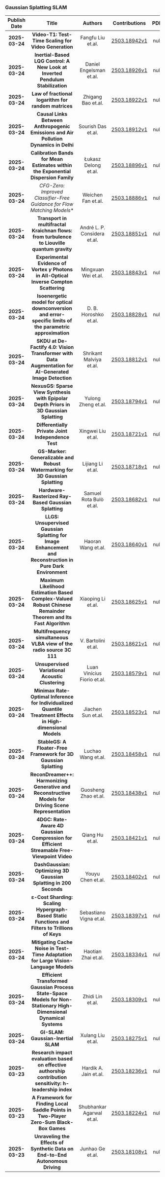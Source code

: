
### Gaussian Splatting SLAM
|Publish Date|Title|Authors|Contributions|PDF|Code|
| :---: | :---: | :---: | :---: | :---: | :---: |
|**2025-03-24**|**Video-T1: Test-Time Scaling for Video Generation**|Fangfu Liu et.al.|[2503.18942v1](http://arxiv.org/abs/2503.18942v1)|null|
|**2025-03-24**|**Inertial-Based LQG Control: A New Look at Inverted Pendulum Stabilization**|Daniel Engelsman et.al.|[2503.18926v1](http://arxiv.org/abs/2503.18926v1)|null|
|**2025-03-24**|**Law of fractional logarithm for random matrices**|Zhigang Bao et.al.|[2503.18922v1](http://arxiv.org/abs/2503.18922v1)|null|
|**2025-03-24**|**Causal Links Between Anthropogenic Emissions and Air Pollution Dynamics in Delhi**|Sourish Das et.al.|[2503.18912v1](http://arxiv.org/abs/2503.18912v1)|null|
|**2025-03-24**|**Calibration Bands for Mean Estimates within the Exponential Dispersion Family**|Łukasz Delong et.al.|[2503.18896v1](http://arxiv.org/abs/2503.18896v1)|null|
|**2025-03-24**|**CFG-Zero*: Improved Classifier-Free Guidance for Flow Matching Models**|Weichen Fan et.al.|[2503.18886v1](http://arxiv.org/abs/2503.18886v1)|null|
|**2025-03-24**|**Transport in multifractal Kraichnan flows: from turbulence to Liouville quantum gravity**|André L. P. Considera et.al.|[2503.18851v1](http://arxiv.org/abs/2503.18851v1)|null|
|**2025-03-24**|**Experimental Evidence of Vortex $γ$ Photons in All-Optical Inverse Compton Scattering**|Mingxuan Wei et.al.|[2503.18843v1](http://arxiv.org/abs/2503.18843v1)|null|
|**2025-03-24**|**Isoenergetic model for optical downconversion and error-specific limits of the parametric approximation**|D. B. Horoshko et.al.|[2503.18828v1](http://arxiv.org/abs/2503.18828v1)|null|
|**2025-03-24**|**SKDU at De-Factify 4.0: Vision Transformer with Data Augmentation for AI-Generated Image Detection**|Shrikant Malviya et.al.|[2503.18812v1](http://arxiv.org/abs/2503.18812v1)|null|
|**2025-03-24**|**NexusGS: Sparse View Synthesis with Epipolar Depth Priors in 3D Gaussian Splatting**|Yulong Zheng et.al.|[2503.18794v1](http://arxiv.org/abs/2503.18794v1)|null|
|**2025-03-24**|**Differentially Private Joint Independence Test**|Xingwei Liu et.al.|[2503.18721v1](http://arxiv.org/abs/2503.18721v1)|null|
|**2025-03-24**|**GS-Marker: Generalizable and Robust Watermarking for 3D Gaussian Splatting**|Lijiang Li et.al.|[2503.18718v1](http://arxiv.org/abs/2503.18718v1)|null|
|**2025-03-24**|**Hardware-Rasterized Ray-Based Gaussian Splatting**|Samuel Rota Bulò et.al.|[2503.18682v1](http://arxiv.org/abs/2503.18682v1)|null|
|**2025-03-24**|**LLGS: Unsupervised Gaussian Splatting for Image Enhancement and Reconstruction in Pure Dark Environment**|Haoran Wang et.al.|[2503.18640v1](http://arxiv.org/abs/2503.18640v1)|null|
|**2025-03-24**|**Maximum Likelihood Estimation Based Complex-Valued Robust Chinese Remainder Theorem and Its Fast Algorithm**|Xiaoping Li et.al.|[2503.18625v1](http://arxiv.org/abs/2503.18625v1)|null|
|**2025-03-24**|**Multifrequency simultaneous VLBA view of the radio source 3C 111**|V. Bartolini et.al.|[2503.18621v1](http://arxiv.org/abs/2503.18621v1)|null|
|**2025-03-24**|**Unsupervised Variational Acoustic Clustering**|Luan Vinícius Fiorio et.al.|[2503.18579v1](http://arxiv.org/abs/2503.18579v1)|null|
|**2025-03-24**|**Minimax Rate-Optimal Inference for Individualized Quantile Treatment Effects in High-dimensional Models**|Jiachen Sun et.al.|[2503.18523v1](http://arxiv.org/abs/2503.18523v1)|null|
|**2025-03-24**|**StableGS: A Floater-Free Framework for 3D Gaussian Splatting**|Luchao Wang et.al.|[2503.18458v1](http://arxiv.org/abs/2503.18458v1)|null|
|**2025-03-24**|**ReconDreamer++: Harmonizing Generative and Reconstructive Models for Driving Scene Representation**|Guosheng Zhao et.al.|[2503.18438v1](http://arxiv.org/abs/2503.18438v1)|null|
|**2025-03-24**|**4DGC: Rate-Aware 4D Gaussian Compression for Efficient Streamable Free-Viewpoint Video**|Qiang Hu et.al.|[2503.18421v1](http://arxiv.org/abs/2503.18421v1)|null|
|**2025-03-24**|**DashGaussian: Optimizing 3D Gaussian Splatting in 200 Seconds**|Youyu Chen et.al.|[2503.18402v1](http://arxiv.org/abs/2503.18402v1)|null|
|**2025-03-24**|**ε-Cost Sharding: Scaling Hypergraph-Based Static Functions and Filters to Trillions of Keys**|Sebastiano Vigna et.al.|[2503.18397v1](http://arxiv.org/abs/2503.18397v1)|null|
|**2025-03-24**|**Mitigating Cache Noise in Test-Time Adaptation for Large Vision-Language Models**|Haotian Zhai et.al.|[2503.18334v1](http://arxiv.org/abs/2503.18334v1)|null|
|**2025-03-24**|**Efficient Transformed Gaussian Process State-Space Models for Non-Stationary High-Dimensional Dynamical Systems**|Zhidi Lin et.al.|[2503.18309v1](http://arxiv.org/abs/2503.18309v1)|null|
|**2025-03-24**|**GI-SLAM: Gaussian-Inertial SLAM**|Xulang Liu et.al.|[2503.18275v1](http://arxiv.org/abs/2503.18275v1)|null|
|**2025-03-23**|**Research impact evaluation based on effective authorship contribution sensitivity: h-leadership index**|Hardik A. Jain et.al.|[2503.18236v1](http://arxiv.org/abs/2503.18236v1)|null|
|**2025-03-23**|**A Framework for Finding Local Saddle Points in Two-Player Zero-Sum Black-Box Games**|Shubhankar Agarwal et.al.|[2503.18224v1](http://arxiv.org/abs/2503.18224v1)|null|
|**2025-03-23**|**Unraveling the Effects of Synthetic Data on End-to-End Autonomous Driving**|Junhao Ge et.al.|[2503.18108v1](http://arxiv.org/abs/2503.18108v1)|null|
